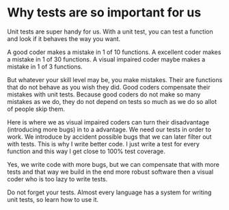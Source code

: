 # Why tests are so important for us

Unit tests are super handy for us.
With a unit test, you can test a function and look if it behaves the way you want.

A good coder makes a mistake in 1 of 10 functions.
A excellent coder makes a mistake in 1 of 30 functions.
A visual impaired coder maybe makes a mistake in 1 of 3 functions.

But whatever your skill level may be, you make mistakes. Their are functions that do not behave as you wish they did.
Good coders compensate their mistakes with unit tests. 
Because good coders do not make so many mistakes as we do, they do not depend on tests so much as we do so allot of people skip them.

Here is where we as visual impaired coders can turn their disadvantage (introducing more bugs) in to a advantage.
We need our tests in order to work. 
We introduce by accident possible bugs that we can later filter out with tests.
This is why I write better code. I just write a test for every function and this way I get close to 100% test coverage.

Yes, we write code with more bugs, but we can compensate that with more tests and that way we build in the end more robust software then a visual coder who is too lazy to write tests.

Do not forget your tests. Almost every language has a system for writing unit tests, so learn how to use it.

